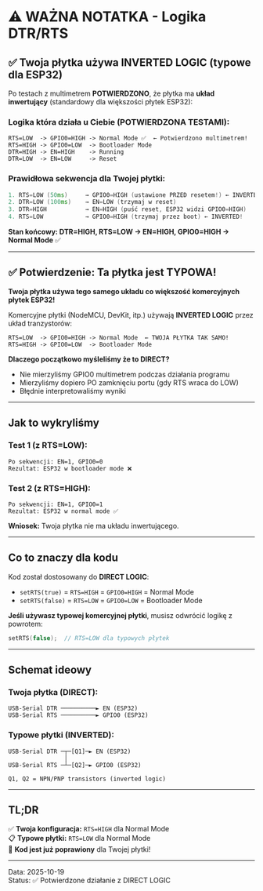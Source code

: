 # ⚠️ WAŻNA NOTATKA - Logika DTR/RTS

## ✅ Twoja płytka używa INVERTED LOGIC (typowe dla ESP32)

Po testach z multimetrem **POTWIERDZONO**, że płytka ma **układ inwertujący** (standardowy dla większości płytek ESP32):

### Logika która działa u Ciebie (POTWIERDZONA TESTAMI):
```
RTS=LOW  -> GPIO0=HIGH -> Normal Mode ✅  ← Potwierdzono multimetrem!
RTS=HIGH -> GPIO0=LOW  -> Bootloader Mode
DTR=HIGH -> EN=HIGH    -> Running
DTR=LOW  -> EN=LOW     -> Reset
```

### Prawidłowa sekwencja dla Twojej płytki:
```cpp
1. RTS=LOW (50ms)     → GPIO0=HIGH (ustawione PRZED resetem!) ← INVERTED!
2. DTR=LOW (100ms)    → EN=LOW (trzymaj w reset)
3. DTR=HIGH           → EN=HIGH (puść reset, ESP32 widzi GPIO0=HIGH)
4. RTS=LOW            → GPIO0=HIGH (trzymaj przez boot) ← INVERTED!
```

**Stan końcowy: DTR=HIGH, RTS=LOW → EN=HIGH, GPIO0=HIGH → Normal Mode** ✅

---

## ✅ Potwierdzenie: Ta płytka jest TYPOWA!

**Twoja płytka używa tego samego układu co większość komercyjnych płytek ESP32!**

Komercyjne płytki (NodeMCU, DevKit, itp.) używają **INVERTED LOGIC** przez układ tranzystorów:

```
RTS=LOW  -> GPIO0=HIGH -> Normal Mode  ← TWOJA PŁYTKA TAK SAMO!
RTS=HIGH -> GPIO0=LOW  -> Bootloader Mode
```

**Dlaczego początkowo myśleliśmy że to DIRECT?**
- Nie mierzyliśmy GPIO0 multimetrem podczas działania programu
- Mierzyliśmy dopiero PO zamknięciu portu (gdy RTS wraca do LOW)
- Błędnie interpretowaliśmy wyniki

---

## Jak to wykryliśmy

### Test 1 (z RTS=LOW):
```
Po sekwencji: EN=1, GPIO0=0
Rezultat: ESP32 w bootloader mode ❌
```

### Test 2 (z RTS=HIGH):
```
Po sekwencji: EN=1, GPIO0=1
Rezultat: ESP32 w normal mode ✅
```

**Wniosek:** Twoja płytka nie ma układu inwertującego.

---

## Co to znaczy dla kodu

Kod został dostosowany do **DIRECT LOGIC**:
- `setRTS(true)` = `RTS=HIGH` = `GPIO0=HIGH` = Normal Mode
- `setRTS(false)` = `RTS=LOW` = `GPIO0=LOW` = Bootloader Mode

**Jeśli używasz typowej komercyjnej płytki**, musisz odwrócić logikę z powrotem:
```cpp
setRTS(false);  // RTS=LOW dla typowych płytek
```

---

## Schemat ideowy

### Twoja płytka (DIRECT):
```
USB-Serial DTR ──────────► EN (ESP32)
USB-Serial RTS ──────────► GPIO0 (ESP32)
```

### Typowe płytki (INVERTED):
```
USB-Serial DTR ─┬─[Q1]─► EN (ESP32)
                │
USB-Serial RTS ─┴─[Q2]─► GPIO0 (ESP32)

Q1, Q2 = NPN/PNP transistors (inverted logic)
```

---

## TL;DR

✅ **Twoja konfiguracja:** `RTS=HIGH` dla Normal Mode  
📋 **Typowe płytki:** `RTS=LOW` dla Normal Mode  
🔧 **Kod jest już poprawiony** dla Twojej płytki!

---

Data: 2025-10-19  
Status: ✅ Potwierdzone działanie z DIRECT LOGIC

